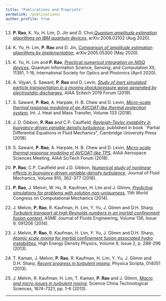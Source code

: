 ```yaml
---
title: "Publications and Preprints"
permalink: /publications/
author_profile: true
---
```


13. **P. Rao**, K. Yu, H. Lim, D. Jin and D. Choi,[*Quantum amplitude estimation algorithms on IBM quantum devices*](https://arxiv.org/abs/2008.02102), arXiv:2008.02102 (Aug 2020).

12. K. Yu, H. Lim, **P. Rao** and D. Jin, [*Comparison of amplitude estimation algorithms by implementation*](https://arxiv.org/abs/2005.05300), arXiv:2005.05300 (May 2020).

11. K. Yu, H. Lim and **P. Rao**, [*Practical numerical integration on NISQ devices*](https://arxiv.org/abs/2004.05739), Quantum Information Science, Sensing, and Computation XII, 11391, 1-16, International Society for Optics and Photonics (April 2020).

10. A. Vijyan, S. Sawant, **P. Rao** and D. Levin, [*Study of inert simulated particle transportation in a moving shock/pressure wave generated by electrostatic discharges*](https://arc.aiaa.org/doi/abs/10.2514/6.2019-0631), AIAA Scitech 2019 Forum (2019).

9. S. Sawant, **P. Rao**, A. Harpale, H. B.  Chew and D. Levin, [*Micro-scale thermal response modeling of an AVCOAT-like thermal protection system*](https://www.sciencedirect.com/science/article/pii/S0017931018334689), Int. J. Heat and Mass Transfer, Volume 133 (2018).

8. J. D. Gibbon, **P. Rao** and C.P. Caulfield, [*Rayleigh-Taylor instability in buoyancy-driven variable density turbulence*](https://wordery.com/london-mathematical-society-lecture-note-series-partcial-differential-equations-in-fluid-mechanics-series-number-452-charles-l-fefferman-9781108460965), published in book ``Partial Differential Equations in Fluid Mechanics", Cambridge University Press (2018).

7. S. Sawant, **P. Rao**, A. Harpale, H. B. Chew and D. Levin, [*Micro-scale thermal response modeling of AVCOAT-like TPS*](https://arc.aiaa.org/doi/pdf/10.2514/6.2018-0495), AIAA Aerospace Sciences Meeting, AIAA SciTech Forum (2018).

6. **P. Rao**, C.P. Caulfield and J.D. Gibbon, [*Numerical study of nonlinear effects in buoyancy-driven variable-density turbulence*](https://www.cambridge.org/core/journals/journal-of-fluid-mechanics/article/nonlinear-effects-in-buoyancydriven-variabledensity-turbulence/5654BD694732DC4AE86B8DE3DAE348BF), Journal of Fluid Mechanics, Volume 810, 362-377 (2016).

5. **P. Rao**, J. Melvin, W. Hu, R. Kaufman, H. Lim and J. Glimm, [*Predictive simulations for problems with solution non-uniqueness*](ftp://ftp.ams.sunysb.edu/papers/2014/susb14\_02.pdf), 11th World Congress on Computational Mechanics (2014).

4. J. Melvin, **P. Rao**, R. Kaufman, H. Lim, Y. Yu, J. Glimm and D.H. Sharp, [*Turbulent transport at high Reynolds numbers in an inertial confinement fusion context*](http://fluidsengineering.asmedigitalcollection.asme.org/article.aspx?articleid=1861192), ASME Journal of Fluids Engineering, Volume 136, Issue 9, 091206 (2014).

3. J. Melvin, **P. Rao**, R. Kaufman, H. Lim, Y. Yu, J. Glimm and D.H. Sharp, [*Atomic scale mixing for inertial confinement fusion associated hydro instabilities*](https://www.sciencedirect.com/science/article/pii/S157418181300013X), High Energy Density Physics, Volume 9, Issue 2, p. 288-296 (2013).

2. T. Kaman, J. Melvin, **P. Rao**, R. Kaufman, H. Lim, Y. Yu, J. Glimm and D.H. Sharp, [*Recent progress in turbulent mixing*](https://iopscience.iop.org/article/10.1088/0031-8949/2013/T155/014051/meta), Physica Scripta, 014051 (2013).

1. J. Melvin, R. Kaufman, H. Lim, T. Kaman, **P. Rao** and J. Glimm, [*Macro and micro issues in turbulent mixing*](https://link.springer.com/article/10.1007/s11431-013-5340-0), Science China Technological Sciences, 1674-7321, pp. 1-6 (2013).

---
